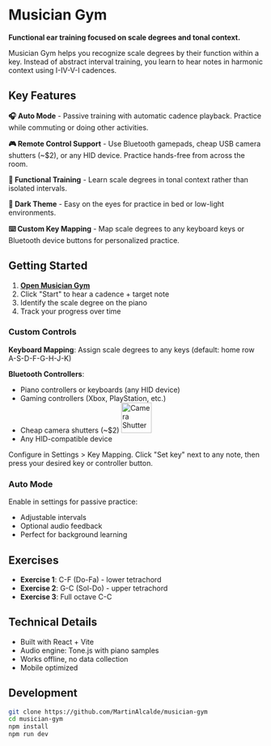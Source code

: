 # Musician Gym

**Functional ear training focused on scale degrees and tonal context.**

Musician Gym helps you recognize scale degrees by their function within a key. Instead of abstract interval training, you learn to hear notes in harmonic context using I-IV-V-I cadences.

## Key Features

**🎧 Auto Mode** - Passive training with automatic cadence playback. Practice while commuting or doing other activities.

**🎮 Remote Control Support** - Use Bluetooth gamepads, cheap USB camera shutters (~$2), or any HID device. Practice hands-free from across the room.

**🎼 Functional Training** - Learn scale degrees in tonal context rather than isolated intervals.

**🌙 Dark Theme** - Easy on the eyes for practice in bed or low-light environments.

**⌨️ Custom Key Mapping** - Map scale degrees to any keyboard keys or Bluetooth device buttons for personalized practice.

## Getting Started

1. **[Open Musician Gym](https://martinalcalde.github.io/musician-gym/)**
2. Click "Start" to hear a cadence + target note  
3. Identify the scale degree on the piano
4. Track your progress over time

### Custom Controls

**Keyboard Mapping**: Assign scale degrees to any keys (default: home row A-S-D-F-G-H-J-K)

**Bluetooth Controllers**: 
- Piano controllers or keyboards (any HID device)
- Gaming controllers (Xbox, PlayStation, etc.)
- Cheap camera shutters (~$2) <img src="ble-controller.png" alt="Camera Shutter" width="60">
- Any HID-compatible device

Configure in Settings > Key Mapping. Click "Set key" next to any note, then press your desired key or controller button.

### Auto Mode

Enable in settings for passive practice:
- Adjustable intervals
- Optional audio feedback
- Perfect for background learning

## Exercises

- **Exercise 1**: C-F (Do-Fa) - lower tetrachord
- **Exercise 2**: G-C (Sol-Do) - upper tetrachord  
- **Exercise 3**: Full octave C-C

## Technical Details

- Built with React + Vite
- Audio engine: Tone.js with piano samples
- Works offline, no data collection
- Mobile optimized

## Development

```bash
git clone https://github.com/MartinAlcalde/musician-gym
cd musician-gym
npm install
npm run dev
```